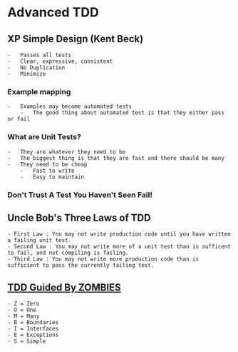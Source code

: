 # Advanced TDD

## XP Simple Design (Kent Beck)
    -   Passes all tests
    -   Clear, expressive, consistent
    -   No Duplication
    -   Minimize

### Example mapping
    -   Examples may become automated tests
        -   The good thing about automated test is that they either pass or fail

### What are Unit Tests?
    -   They are whatever they need to be
    -   The biggest thing is that they are fast and there should be many
    -   They need to be cheap
        -   Fast to write
        -   Easy to maintain

### Don't Trust A Test You Haven't Seen Fail!   

## Uncle Bob's Three Laws of TDD
    - First Law : You may not write production code until you have written a failing unit test.
    - Second Law : You may not write more of a unit test than is sufficent to fail, and not compiling is failing.
    - Third Law : You may not write more production code than is sufficient to pass the currently failing test.

## [TDD Guided By ZOMBIES](http://blog.wingman-sw.com/tdd-guided-by-zombies)
    - Z = Zero
    - O = One
    - M = Many
    - B = Boundaries
    - I = Interfaces
    - E = Exceptions
    - S = Simple